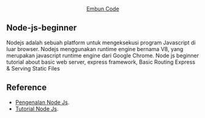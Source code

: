<p align="center">
<a href="https://embuncode.blogspot.com/" class="btn btn-success">Embun Code</a>
</p>

## Node-js-beginner

Nodejs adalah sebuah platform untuk mengeksekusi program Javascript di luar browser.
Nodejs menggunakan runtime engine bernama V8, yang merupakan javascript runtime engine dari Google Chrome.
Node js beginner tutorial about basic web server, express framework, Basic Routing Express &amp; Serving Static Files

## Reference

- [Pengenalan Node Js](https://www.petanikode.com/nodejs-pemula/).
- [Tutorial Node Js](http://mfikri.com/artikel/tutorial-nodejs).
